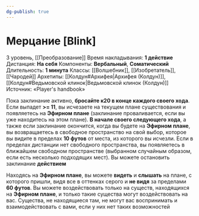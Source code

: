 ```yaml
---
dg-publish: true
---
```

# Мерцание [Blink]
3 уровень, [[Преобразование]]
Время накладывания: **1 действие**
Дистанция: **На себя**
Компоненты: **Вербальный**, **Соматический**
Длительность: **1 минута**
Классы: [[Волшебник]], [[Изобретатель]], [[Чародей]]
Архетипы: [[Колдун#Архифея|Архифея (Колдун)]], [[Колдун#Ведьмовской клинок|Ведьмовской клинок (Колдун)]]
Источник: «Player's handbook»

Пока заклинание активно, **бросайте к20 в конце каждого своего хода**. Если выпадет **>= 11**, вы исчезаете на текущем плане существования и появляетесь на **Эфирном плане** (заклинание проваливается, если вы уже находитесь на этом плане). **В начале своего следующего хода**, а также если заклинание окончится, когда вы будете на **Эфирном плане**, вы возвращаетесь в свободное пространство на свой выбор, которое вы видите в пределах **10 футов** от места, из которого вы исчезли. Если в пределах дистанции нет свободного пространства, вы появляетесь в ближайшем свободном пространстве (выбранном случайным образом, если есть несколько подходящих мест). Вы можете остановить заклинание **действием**

Находясь на **Эфирном плане**, вы можете **видеть** и **слышать** на плане, с которого пришли, видя все в оттенках серого и **не видя** за пределами **60 футов**. Вы можете воздействовать только на существ, находящихся на **Эфирном плане**, и только такие существа могут воздействовать на вас. Существа, не находящиеся там, не могут вас воспринимать и взаимодействовать с вами, если у них нет таких возможностей